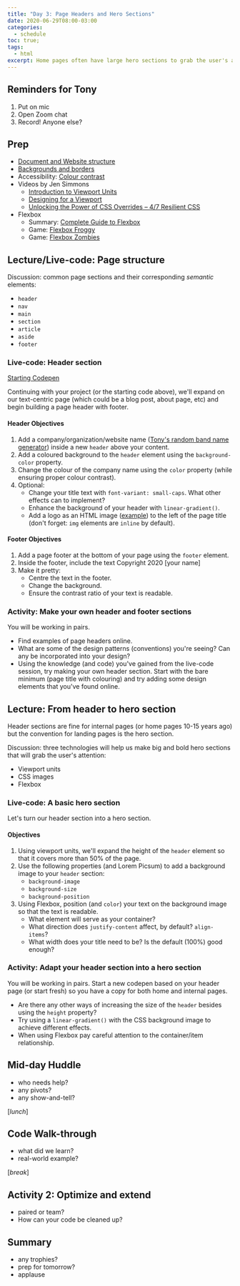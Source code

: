 ```yaml
---
title: "Day 3: Page Headers and Hero Sections"
date: 2020-06-29T08:00-03:00
categories:
  - schedule
toc: true;
tags:
  - html
excerpt: Home pages often have large hero sections to grab the user's attention. Internal pages will often have a simpler page header.
---
```

## Reminders for Tony
1. Put on mic
2. Open Zoom chat
3. Record! Anyone else?

## Prep
- [Document and Website structure](https://developer.mozilla.org/en-US/docs/Learn/HTML/Introduction_to_HTML/Document_and_website_structure)
- [Backgrounds and borders](https://developer.mozilla.org/en-US/docs/Learn/CSS/Building_blocks/Backgrounds_and_borders)
- Accessibility: [Colour contrast](https://developer.mozilla.org/en-US/docs/Web/Accessibility/Understanding_WCAG/Perceivable/Color_contrast)
- Videos by Jen Simmons
  - [Introduction to Viewport Units](https://youtu.be/_sgF8I-Q1Gs)
  - [Designing for a Viewport](https://youtu.be/QY3lTBZnJmE)
  - [Unlocking the Power of CSS Overrides – 4/7 Resilient CSS](https://youtu.be/0X6zrW2QW8Q)
- Flexbox
  - Summary: [Complete Guide to Flexbox](https://css-tricks.com/snippets/css/a-guide-to-flexbox/)
  - Game: [Flexbox Froggy](https://flexboxfroggy.com/)
  - Game: [Flexbox Zombies](https://geddski.teachable.com/p/flexbox-zombies)

## Lecture/Live-code: Page structure
Discussion: common page sections and their corresponding *semantic* elements:
- `header`
- `nav`
- `main`
- `section`
- `article`
- `aside`
- `footer`

### Live-code: Header section
[Starting Codepen](https://codepen.io/browsertherapy/pen/JjGJxZP)

Continuing with your project (or the starting code above), we'll expand on our text-centric page (which could be a blog post, about page, etc) and begin building a page header with footer.

#### Header Objectives
1. Add a company/organization/website name ([Tony's random band name generator](https://acidtone.github.io/namor/)) inside a new `header` above your content.
2. Add a coloured background to the `header` element using the `background-color` property.
3. Change the colour of the company name using the `color` property (while ensuring proper colour contrast).
4. Optional: 
    - Change your title text with `font-variant: small-caps`. What other effects can to implement?
    - Enhance the background of your header with `linear-gradient()`.
    - Add a logo as an HTML image ([example](https://acidtone.github.io/images/bt-logo.svg)) to the left of the page title (don't forget: `img` elements are `inline` by default).
    
#### Footer Objectives
1. Add a page footer at the bottom of your page using the `footer` element.
2. Inside the footer, include the text Copyright 2020 [your name]
3. Make it pretty:
    - Centre the text in the footer.
    - Change the background.
    - Ensure the contrast ratio of your text is readable.

### Activity: Make your own header and footer sections
You will be working in pairs. 
- Find examples of page headers online.
- What are some of the design patterns (conventions) you're seeing? Can any be incorporated into your design?
- Using the knowledge (and code) you've gained from the live-code session, try making your own header section. Start with the bare minimum (page title with colouring) and try adding some design elements that you've found online.

## Lecture: From header to hero section
Header sections are fine for internal pages (or home pages 10-15 years ago) but the convention for landing pages is the hero section.

Discussion: three technologies will help us make big and bold hero sections that will grab the user's attention:
- Viewport units
- CSS images
- Flexbox

### Live-code: A basic hero section 
Let's turn our header section into a hero section.

#### Objectives
1. Using viewport units, we'll expand the height of the `header` element so that it covers more than 50% of the page.
2. Use the following properties (and Lorem Picsum) to add a background image to your `header` section:
    - `background-image`
    - `background-size`
    - `background-position`
3. Using Flexbox, position (and `color`) your text on the background image so that the text is readable.
    - What element will serve as your container?
    - What direction does `justify-content` affect, by default? `align-items`?
    - What width does your title need to be? Is the default (100%) good enough?

### Activity: Adapt your header section into a hero section
You will be working in pairs. Start a new codepen based on your header page (or start fresh) so you have a copy for both home and internal pages.
- Are there any other ways of increasing the size of the `header` besides using the `height` property?
- Try using a `linear-gradient()` with the CSS background image to achieve different effects.
- When using Flexbox pay careful attention to the container/item relationship.

## Mid-day Huddle
- who needs help?
- any pivots?
- any show-and-tell?

[*lunch*]

## Code Walk-through
- what did we learn?
- real-world example?

[*break*]

## Activity 2: Optimize and extend
- paired or team?
- How can your code be cleaned up?

## Summary
- any trophies?
- prep for tomorrow?
- applause